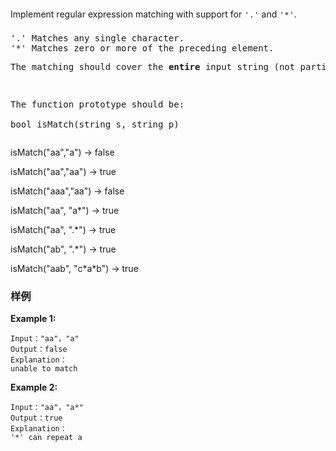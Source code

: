 <div class="problem-modal-description problem-description-markdown light"><div class="problem-modal-description-main"><div class="rendered-markdown markdown-body sample-markdown "><p><span style="line-height: 30px;">Implement regular expression matching with support for&nbsp;</span><code style="font-size: 13px; line-height: 30px; white-space: normal;">'.'</code><span style="line-height: 30px;">&nbsp;and&nbsp;</span><code style="font-size: 13px; line-height: 30px; white-space: normal;">'*'</code><span style="line-height: 30px;">.</span></p><pre>'.' Matches any single character.
'*' Matches zero or more of the preceding element.
<p>The matching should cover the <span style="font-weight: 700;">entire</span> input string (not partial).</p>
<p>The function prototype should be:<br>
bool isMatch(string s, string p)</p></pre><p></p>
<p>isMatch("aa","a") → false</p><p>isMatch("aa","aa") → true</p><p>isMatch("aaa","aa") → false</p><p>isMatch("aa", "a*") → true</p><p>isMatch("aa", ".*") → true</p><p>isMatch("ab", ".*") → true</p><p>isMatch("aab", "c*a*b") →  true</p></div></div><div class="problem-modal-description-example"><h3><span>样例</span></h3><div class="rendered-markdown markdown-body sample-markdown "><p><strong>Example 1:</strong></p>
<pre><code>Input："aa"，"a"
Output：false
Explanation：
unable to match
</code></pre>
<p><strong>Example 2:</strong></p>
<pre><code>Input："aa"，"a*"
Output：true
Explanation：
'*' can repeat a
</code></pre>
</div></div></div>